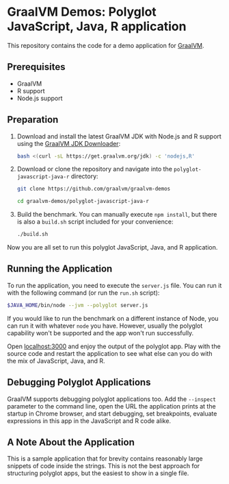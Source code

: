 # GraalVM Demos: Polyglot JavaScript, Java, R application

This repository contains the code for a demo application for [GraalVM](graalvm.org).

## Prerequisites
* GraalVM
* R support
* Node.js support

## Preparation

1. Download and install the latest GraalVM JDK with Node.js and R support using the [GraalVM JDK Downloader](https://github.com/graalvm/graalvm-jdk-downloader):
    ```bash
    bash <(curl -sL https://get.graalvm.org/jdk) -c 'nodejs,R'
    ```

2. Download or clone the repository and navigate into the `polyglot-javascript-java-r` directory:
    ```bash
    git clone https://github.com/graalvm/graalvm-demos
    ```
    ```bash
    cd graalvm-demos/polyglot-javascript-java-r
    ```

3. Build the benchmark. You can manually execute `npm install`, but there is also a `build.sh` script included for your convenience:
    ```bash
    ./build.sh
    ```
Now you are all set to run this polyglot JavaScript, Java, and R application.

## Running the Application

To run the application, you need to execute the `server.js` file. You can run it with the following command (or run the `run.sh` script):
```bash
$JAVA_HOME/bin/node --jvm --polyglot server.js
```

If you would like to run the benchmark on a different instance of Node, you can run it with whatever `node` you have.
However, usually the polyglot capability won't be supported and the app won't run successfully.

Open [localhost:3000](http://localhost:3000/) and enjoy the output of the polyglot app.
Play with the source code and restart the application to see what else can you do with the mix of JavaScript, Java, and R.

## Debugging Polyglot Applications

GraalVM supports debugging polyglot applications too.
Add the `--inspect` parameter to the command line, open the URL the application prints at the startup in Chrome browser, and start debugging, set breakpoints, evaluate expressions in this app in the JavaScript and R code alike.

## A Note About the Application

This is a sample application that for brevity contains reasonably large snippets of code inside the strings.
This is not the best approach for structuring polyglot apps, but the easiest to show in a single file.
